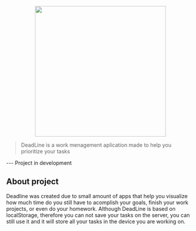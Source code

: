 <p align="center">
  <img src="https://deadline.netlify.com/media/DL_logo_cropped.png" width="350">
</p>

> DeadLine is a work menagement aplication made to help you prioritize your tasks

--- Project in development

## About project
Deadline was created due to small amount of apps that help you visualize how much time do you still have to acomplish your goals, finish your work projects, or even do your homework. Although DeadLine is based on localStorage, therefore you can not save your tasks on the server, you can still use it and it will store all your tasks in the device you are working on.
